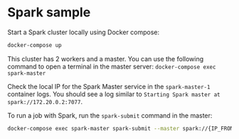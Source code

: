 # Spark sample

Start a Spark cluster locally using Docker compose:

```zsh
docker-compose up
```

This cluster has 2 workers and a master. You can use the following command to open a terminal in the master server: `docker-compose exec spark-master`

Check the local IP for the Spark Master service in the `spark-master-1` container logs. You should see a log similar to `Starting Spark master at spark://172.20.0.2:7077`.

To run a job with Spark, run the `spark-submit` command in the master:

```zsh
docker-compose exec spark-master spark-submit --master spark://{IP_FROM_PREVIOUS_STEP}:7077 /opt/bitnami/spark/app/spark_sum.py /opt/bitnami/spark/app/data/numbers1.txt
```
